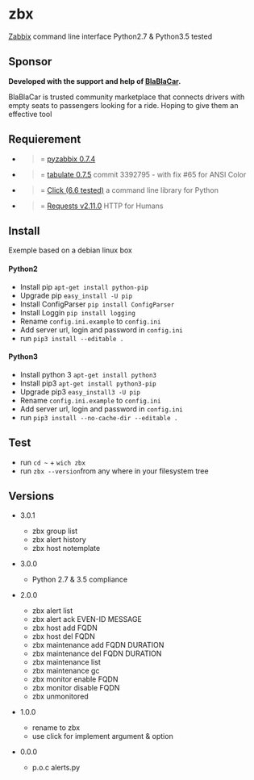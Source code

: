 # zbx 
[Zabbix](http://www.zabbix.com/) command line interface 
Python2.7 & Python3.5 tested

## Sponsor
**Developed with the support and help of [BlaBlaCar](https://www.blablacar.co.uk/).**

BlaBlaCar is trusted community marketplace that connects drivers with empty seats to passengers looking for a ride.
Hoping to give them an effective tool

## Requierement
- >= [pyzabbix 0.7.4](https://github.com/lukecyca/pyzabbix)
- >= [tabulate 0.7.5](https://bitbucket.org/cesan3/python-tabulate) commit 3392795 - with fix #65 for ANSI Color
- >= [Click (6.6 tested)](https://github.com/pallets/click) a command line library for Python
- >= [Requests v2.11.0](https://github.com/kennethreitz/requests) HTTP for Humans

## Install
Exemple based on a debian linux box

#### Python2
- Install pip `apt-get install python-pip`
- Upgrade pip `easy_install -U pip`
- Install ConfigParser `pip install ConfigParser`
- Install Loggin `pip install logging`
- Rename `config.ini.example` to `config.ini`
- Add server url, login and password in `config.ini`
- run `pip3 install --editable .`

#### Python3
- Install python 3 `apt-get install python3` 
- Install pip3 `apt-get install python3-pip`
- Upgrade pip3 `easy_install3 -U pip`
- Rename `config.ini.example` to `config.ini`
- Add server url, login and password in `config.ini`
- run `pip3 install --no-cache-dir --editable .`

## Test
- run `cd ~` + `wich zbx` 
- run `zbx --version`from any where in your filesystem tree

## Versions
- 3.0.1
  - zbx group list
  - zbx alert history
  - zbx host notemplate
- 3.0.0
  - Python 2.7 & 3.5 compliance
- 2.0.0
  - zbx alert list
  - zbx alert ack EVEN-ID MESSAGE
  - zbx host add FQDN
  - zbx host del FQDN
  - zbx maintenance add FQDN DURATION
  - zbx maintenance del FQDN DURATION
  - zbx maintenance list
  - zbx maintenance gc
  - zbx monitor enable FQDN
  - zbx monitor disable FQDN
  - zbx unmonitored

- 1.0.0
	- rename to zbx
	- use click for implement argument & option 
- 0.0.0
	- p.o.c alerts.py
